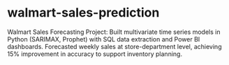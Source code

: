 # walmart-sales-prediction
Walmart Sales Forecasting Project: Built multivariate time series models in Python (SARIMAX, Prophet) with SQL data extraction and Power BI dashboards. Forecasted weekly sales at store-department level, achieving 15% improvement in accuracy to support inventory planning.
